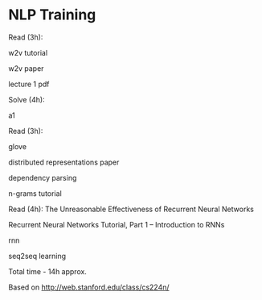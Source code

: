 # NLP Training

Read (3h):

w2v tutorial

w2v paper

lecture 1 pdf

Solve (4h):

a1

Read (3h): 

glove

distributed representations paper

dependency parsing

n-grams tutorial

Read (4h):
The Unreasonable Effectiveness of Recurrent Neural Networks

Recurrent Neural Networks Tutorial, Part 1 – Introduction to RNNs

rnn

seq2seq learning

Total time  - 14h approx.

Based on http://web.stanford.edu/class/cs224n/
